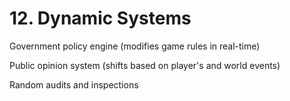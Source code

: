 # 12. Dynamic Systems

Government policy engine (modifies game rules in real-time)

Public opinion system (shifts based on player's and world events)

Random audits and inspections
